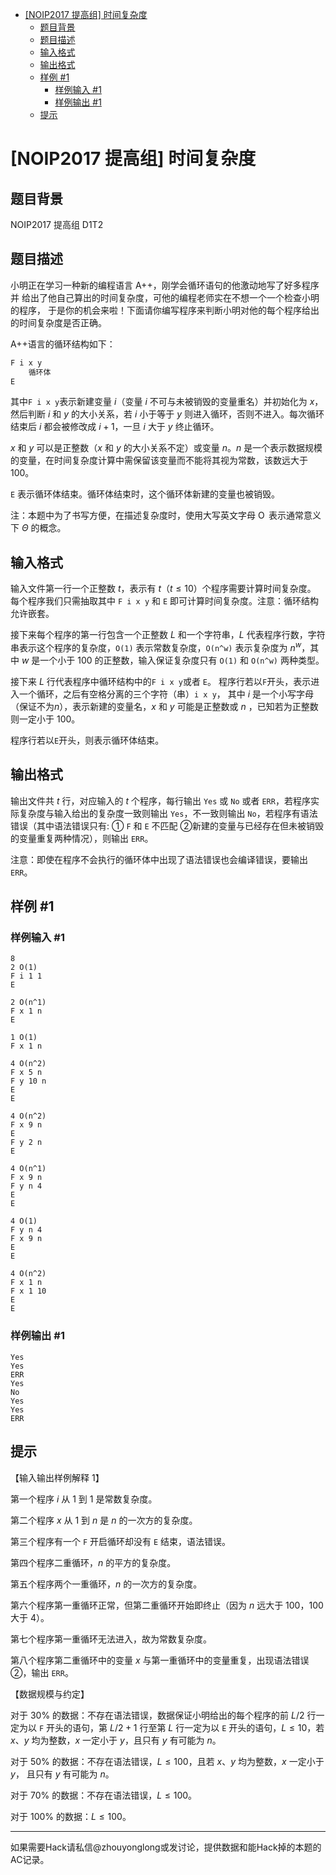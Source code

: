 - [[NOIP2017 提高组] 时间复杂度](#noip2017-提高组-时间复杂度)
  - [题目背景](#题目背景)
  - [题目描述](#题目描述)
  - [输入格式](#输入格式)
  - [输出格式](#输出格式)
  - [样例 #1](#样例-1)
    - [样例输入 #1](#样例输入-1)
    - [样例输出 #1](#样例输出-1)
  - [提示](#提示)

# [NOIP2017 提高组] 时间复杂度

## 题目背景

NOIP2017 提高组 D1T2

## 题目描述

小明正在学习一种新的编程语言 A++，刚学会循环语句的他激动地写了好多程序并 给出了他自己算出的时间复杂度，可他的编程老师实在不想一个一个检查小明的程序， 于是你的机会来啦！下面请你编写程序来判断小明对他的每个程序给出的时间复杂度是否正确。

A++语言的循环结构如下：

 
```cpp
F i x y
    循环体
E
```
 
 
其中`F i x y`表示新建变量 $i$（变量 $i$ 不可与未被销毁的变量重名）并初始化为 $x$， 然后判断 $i$ 和 $y$ 的大小关系，若 $i$ 小于等于 $y$ 则进入循环，否则不进入。每次循环结束后 $i$ 都会被修改成 $i +1$，一旦 $i$ 大于 $y$ 终止循环。

$x$ 和 $y$ 可以是正整数（$x$ 和 $y$ 的大小关系不定）或变量 $n$。$n$ 是一个表示数据规模的变量，在时间复杂度计算中需保留该变量而不能将其视为常数，该数远大于 $100$。

`E` 表示循环体结束。循环体结束时，这个循环体新建的变量也被销毁。

注：本题中为了书写方便，在描述复杂度时，使用大写英文字母 $\operatorname O$ 表示通常意义下 $Θ$ 的概念。

## 输入格式

输入文件第一行一个正整数 $t$，表示有 $t$（$t \le 10$）个程序需要计算时间复杂度。 每个程序我们只需抽取其中 `F i x y` 和 `E` 即可计算时间复杂度。注意：循环结构允许嵌套。

接下来每个程序的第一行包含一个正整数 $L$ 和一个字符串，$L$ 代表程序行数，字符串表示这个程序的复杂度，`O(1)` 表示常数复杂度，`O(n^w)` 表示复杂度为 $n^w$，其中 $w$ 是一个小于 $100$ 的正整数，输入保证复杂度只有 `O(1)` 和 `O(n^w)` 两种类型。

接下来 $L$ 行代表程序中循环结构中的`F i x y`或者 `E`。 程序行若以`F`开头，表示进入一个循环，之后有空格分离的三个字符（串）`i x y`， 其中 $i$ 是一个小写字母（保证不为$n$），表示新建的变量名，$x$ 和 $y$ 可能是正整数或 $n$ ，已知若为正整数则一定小于 $100$。

程序行若以`E`开头，则表示循环体结束。

## 输出格式

输出文件共 $t$ 行，对应输入的 $t$ 个程序，每行输出 `Yes` 或 `No` 或者 `ERR`，若程序实际复杂度与输入给出的复杂度一致则输出 `Yes`，不一致则输出 `No`，若程序有语法错误（其中语法错误只有: ① `F` 和 `E` 不匹配 ②新建的变量与已经存在但未被销毁的变量重复两种情况），则输出 `ERR`。

注意：即使在程序不会执行的循环体中出现了语法错误也会编译错误，要输出 `ERR`。

## 样例 #1

### 样例输入 #1

```
8
2 O(1)
F i 1 1
E

2 O(n^1)
F x 1 n
E

1 O(1)
F x 1 n

4 O(n^2)
F x 5 n
F y 10 n
E
E

4 O(n^2)
F x 9 n
E
F y 2 n
E

4 O(n^1)
F x 9 n
F y n 4
E
E

4 O(1)
F y n 4
F x 9 n
E
E

4 O(n^2)
F x 1 n
F x 1 10
E
E
```

### 样例输出 #1

```
Yes
Yes
ERR
Yes
No
Yes
Yes
ERR
```

## 提示

【输入输出样例解释 $1$】

第一个程序 $i$ 从 $1$ 到 $1$ 是常数复杂度。

第二个程序 $x$ 从 $1$ 到 $n$ 是 $n$ 的一次方的复杂度。

第三个程序有一个 `F` 开启循环却没有 `E` 结束，语法错误。

第四个程序二重循环，$n$ 的平方的复杂度。

第五个程序两个一重循环，$n$ 的一次方的复杂度。

第六个程序第一重循环正常，但第二重循环开始即终止（因为 $n$ 远大于 $100$，$100$ 大于 $4$）。

第七个程序第一重循环无法进入，故为常数复杂度。

第八个程序第二重循环中的变量 $x$ 与第一重循环中的变量重复，出现语法错误②，输出 `ERR`。

【数据规模与约定】

对于 $30\%$ 的数据：不存在语法错误，数据保证小明给出的每个程序的前 $L/2$ 行一定为以 `F` 开头的语句，第 $L/2+1$ 行至第 $L$ 行一定为以 `E` 开头的语句，$L  \le 10$，若 $x$、$y$ 均为整数，$x$ 一定小于 $y$，且只有 $y$ 有可能为 $n$。

对于 $50\%$ 的数据：不存在语法错误，$L  \le 100$，且若 $x$、$y$ 均为整数，$x$ 一定小于 $y$， 且只有 $y$ 有可能为 $n$。

对于 $70\%$ 的数据：不存在语法错误，$L  \le 100$。

对于 $100\%$ 的数据：$L  \le 100$。


---
如果需要Hack请私信@zhouyonglong或发讨论，提供数据和能Hack掉的本题的AC记录。